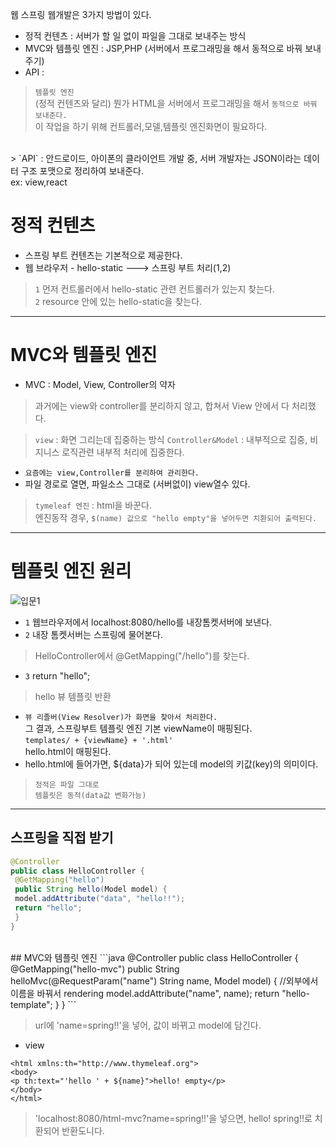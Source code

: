 웹 스프링 웹개발은 3가지 방법이 있다.
+ 정적 컨텐츠 : 서버가 할 일 없이 파일을 그대로 보내주는 방식
+ MVC와 템플릿 엔진 : JSP,PHP (서버에서 프로그래밍을 해서 동적으로 바꿔 보내주기)
+ API : 

> `템플릿 엔진` <br> (정적 컨텐츠와 달리) 뭔가 HTML을 서버에서 프로그래밍을 해서 `동적으로 바꿔 보내준다.` <br>  이 작업을 하기 위해 컨트롤러,모델,템플릿 엔진화면이 필요하다.

<br>
> `API` : 안드로이드, 아이폰의 클라이언트 개발 중, 서버 개발자는 JSON이라는 데이터 구조 포맷으로 정리하여 보내준다. <br> ex: view,react 
  

# 정적 컨텐츠
+ 스프링 부트 컨텐츠는 기본적으로 제공한다.
+ 웹 브라우저 - hello-static ---> 스프링 부트 처리(1,2)

>`1` 먼저 컨트롤러에서 hello-static 관련 컨트롤러가 있는지 찾는다. <br>
> `2` resource 안에 있는 hello-static을 찾는다.


---
# MVC와 템플릿 엔진
+ MVC : Model, View, Controller의 약자
> 과거에는 view와 controller를 분리하지 않고, 합쳐서 View 안에서 다 처리했다.

> `view` : 화면 그리는데 집중하는 방식
> `Controller&Model` : 내부적으로 집중, 비지니스 로직관련 내부적 처리에 집중한다.

+ `요즘에는 view,Controller를 분리하여 관리한다.`
+ 파일 경로로 열면, 파일소스 그대로 (서버없이) view열수 있다.
> `tymeleaf 엔진` : html을 바꾼다. <br> 엔진동작 경우, `$(name) 값으로 "hello empty"을 넣어두면 치환되어 출력된다.`

---
# 템플릿 엔진 원리
![입문1](https://user-images.githubusercontent.com/57389368/171362279-e8b8e734-f167-41d6-89c2-5e53474edc8b.JPG)
+ `1` 웹브라우저에서 localhost:8080/hello를 내장톰켓서버에 보낸다. 
+ `2` 내장 톰켓서버는 스프링에 물어본다. 
> HelloController에서 @GetMapping("/hello")를 찾는다.

+ `3` return "hello";
> hello 뷰 템플릿 반환

+ `뷰 리졸버(View Resolver)가 화면을 찾아서 처리한다.` <br> 그 결과, 스프링부트 템플릿 엔진 기본 viewName이 매핑된다. <br> `templates/ + {viewName} + '.html' ` <br>
hello.html이 매핑된다.
+ hello.html에 들어가면, ${data}가 되어 있는데 model의 키값(key)의 의미이다.

> `정적은 파일 그대로` <br> `템플릿은 동적(data값 변화가능)`

---
## 스프링을 직접 받기
```java
@Controller
public class HelloController {
 @GetMapping("hello")
 public String hello(Model model) {
 model.addAttribute("data", "hello!!");
 return "hello";
 }
}
```

<br>
## MVC와 템플릿 엔진
```java
@Controller
public class HelloController {
 @GetMapping("hello-mvc")
 public String helloMvc(@RequestParam("name") String name, Model model) { //외부에서 이름을 바꿔서 rendering
 model.addAttribute("name", name);
 return "hello-template";
 }
}
```

> url에 'name=spring!!'을 넣어, 값이 바뀌고 model에 담긴다.


+ view
```
<html xmlns:th="http://www.thymeleaf.org">
<body>
<p th:text="'hello ' + ${name}">hello! empty</p>
</body>
</html>
```

> 'localhost:8080/html-mvc?name=spring!!'을 넣으면, hello! spring!!로 치환되어 반환도니다.
